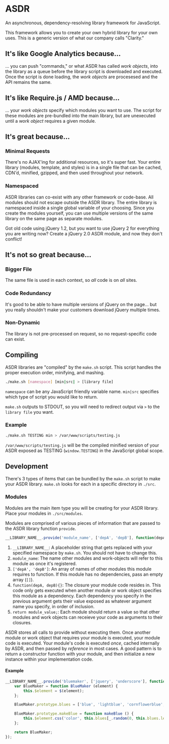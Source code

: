 # ASDR

An asynchronous, dependency-resolving library framework for JavaScript.

This framework allows you to create your own hybrid library for your own uses. This is a generic version of what our company calls "Clarity."

## It's like Google Analytics because...

... you can push "commands," or what ASDR has called _work objects_, into the library as a queue before the library script is downloaded and executed. Once the script is done loading, the _work objects_ are procesesed and the API remains the same.

## It's like Require.js / AMD because...

... your _work objects_ specify which modules you want to use. The script for these modules are pre-bundled into the main library, but are unexecuted until a _work object_ requires a given module.

## It's great because...

### Minimal Requests
There's no AJAX'ing for additional resources, so it's super fast. Your entire library (modules, template, and styles) is in a single file that can be cached, CDN'd, minified, gzipped, and then used throughout your network.

### Namespaced
ASDR libraries can co-exist with any other framework or code-base. All modules should not escape outside the ASDR library. The entire library is namespaced inside a single global variable of your choosing. Since you create the modules yourself, you can use multiple versions of the same library on the same page as separate modules.

Got old code using jQuery 1.2, but you want to use jQuery 2 for everything you are writing now? Create a jQuery 2.0 ASDR module, and now they don't conflict!

## It's not so great because...

### Bigger File
The same file is used in each context, so *all* code is on *all* sites.

### Code Redundancy
It's good to be able to have multiple versions of jQuery on the page... but you really shouldn't make your customers download jQuery multiple times.

### Non-Dynamic
The library is not pre-processed on request, so no request-specific code can exist.

## Compiling

ASDR libraries are "compiled" by the `make.sh` script. This script handles the proper execution order, minifying, and mashing.

```bash
./make.sh [namespace] [min|src| > [library file]
```

`namespace` can be any JavaScript friendly variable name.
`min|src` specifies which type of script you would like to return.

`make.sh` outputs to STDOUT, so you will need to redirect output via `>` to the `library file` you want.

### Example

```bash
./make.sh TESTING min > /var/www/scripts/testing.js
```

`/var/www/scripts/testing.js` will be the compiled minified version of your ASDR exposed as TESTING (`window.TESTING`) in the JavaScript global scope.

## Development

There's 3 types of items that can be bundled by the `make.sh` script to make your ASDR library. `make.sh` looks for each in a specific directory in `./src`.

### Modules

Modules are the main item type you will be creating for your ASDR library. Place your modules in `./src/modules`.

Modules are comprised of various pieces of information that are passed to the ASDR library function `provide`.

```js
__LIBRARY_NAME__.provide('module_name', ['depA', 'depB'], function(depA, depB){ return module_value; });
```

1. `__LIBRARY_NAME__`: A placeholder string that gets replaced with your specified namespace by `make.sh`. You should not have to change this.
2. `module_name`: The name other modules and work-objects will refer to this module as once it's registered.
3. `['depA', 'depB']`: An array of names of other modules this module requires to function. If this module has no dependencies, pass an empty array (`[]`).
4. `function(depA, depB){}`: The closure your module code resides in. This code only gets executed when another module or work object specifies this module as a dependency. Each dependency you specify in the previous argument gets their value exposed as whatever argument name you specify, in order of inclusion.
5. `return module_value;`: Each module should return a value so that other modules and work objects can receieve your code as arguments to their closures.

ASDR stores all calls to provide without executing them. Once another module or work object that requires your module is executed, your module code is executed. Your module's code is executed *once*, cached internally by ASDR, and then passed by *reference* in most cases. A good pattern is to return a constructor function with your module, and then initialize a new instance within your implementation code.

#### Example

```js
__LIBRARY_NAME__.provide('bluemaker', ['jquery', 'underscore'], function($, _){
	var BlueMaker = function BlueMaker (element) {
		this.$element = $(element);
	};

	BlueMaker.prototype.blues = ['blue', 'lightblue', 'cornflowerblue', 'steelblue'];

	BlueMaker.prototype.makeBlue = function makeBlue () {
		this.$element.css('color', this.blues[_.random(0, this.blues.length-1]));
	};

	return BlueMaker;
});
